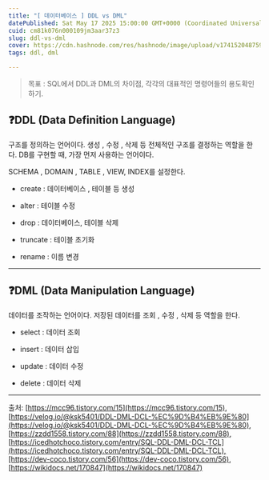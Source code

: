 ```yaml
---
title: "[ 데이터베이스 ] DDL vs DML"
datePublished: Sat May 17 2025 15:00:00 GMT+0000 (Coordinated Universal Time)
cuid: cm81k076n000109jm3aar37z3
slug: ddl-vs-dml
cover: https://cdn.hashnode.com/res/hashnode/image/upload/v1741520487592/4de84282-0b7c-4527-b0e0-ba7de86d1b0d.png
tags: ddl, dml

---
```


> 목표 : SQL에서 DDL과 DML의 차이점, 각각의 대표적인 명령어들의 용도확인하기.

## ❓DDL (Data Definition Language)

구조를 정의하는 언어이다. 생성 , 수정 , 삭제 등 전체적인 구조를 결정하는 역할을 한다. DB를 구현할 때, 가장 먼저 사용하는 언어이다.

SCHEMA , DOMAIN , TABLE , VIEW, INDEX를 설정한다.

* create : 데이터베이스 , 테이블 등 생성
    
* alter : 테이블 수정
    
* drop : 데이터베이스, 테이블 삭제
    
* truncate : 테이블 초기화
    
* rename : 이름 변경
    

---

## ❓DML (Data Manipulation Language)

데이터를 조작하는 언어이다. 저장된 데이터를 조회 , 수정 , 삭제 등 역할을 한다.

* select : 데이터 조회
    
* insert : 데이터 삽입
    
* update : 데이터 수정
    
* delete : 데이터 삭제
    

---

출처: [https://mcc96.tistory.com/15](https://mcc96.tistory.com/15), [https://velog.io/@ksk5401/DDL-DML-DCL-%EC%9D%B4%EB%9E%80](https://velog.io/@ksk5401/DDL-DML-DCL-%EC%9D%B4%EB%9E%80), [https://zzdd1558.tistory.com/88](https://zzdd1558.tistory.com/88), [https://icedhotchoco.tistory.com/entry/SQL-DDL-DML-DCL-TCL](https://icedhotchoco.tistory.com/entry/SQL-DDL-DML-DCL-TCL),[https://dev-coco.tistory.com/56](https://dev-coco.tistory.com/56), [https://wikidocs.net/170847](https://wikidocs.net/170847)